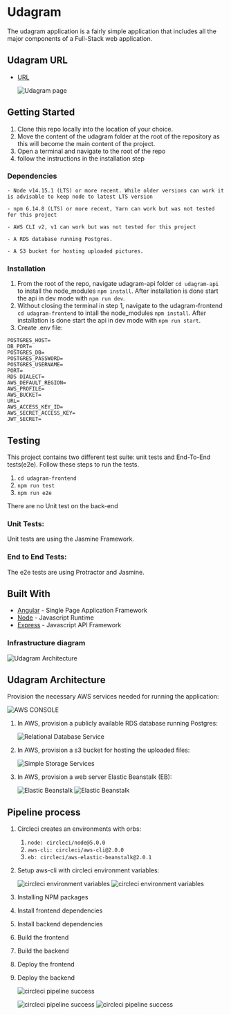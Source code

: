 # Udagram

The udagram application is a fairly simple application that includes all the major components of a Full-Stack web application.

## Udagram URL 

- [URL](http://udagram-455974392119.s3-website-us-east-1.amazonaws.com)

   ![Udagram page](Doc/S3-2.png)
## Getting Started

1. Clone this repo locally into the location of your choice.
1. Move the content of the udagram folder at the root of the repository as this will become the main content of the project.
1. Open a terminal and navigate to the root of the repo
1. follow the instructions in the installation step

### Dependencies

```
- Node v14.15.1 (LTS) or more recent. While older versions can work it is advisable to keep node to latest LTS version

- npm 6.14.8 (LTS) or more recent, Yarn can work but was not tested for this project

- AWS CLI v2, v1 can work but was not tested for this project

- A RDS database running Postgres.

- A S3 bucket for hosting uploaded pictures.

```

### Installation

1. From the root of the repo, navigate udagram-api folder `cd udagram-api` to install the node_modules `npm install`. After installation is done start the api in dev mode with `npm run dev`.
1. Without closing the terminal in step 1, navigate to the udagram-frontend `cd udagram-frontend` to intall the node_modules `npm install`. After installation is done start the api in dev mode with `npm run start`.
1. Create .env file:

```
POSTGRES_HOST=
DB_PORT=
POSTGRES_DB=
POSTGRES_PASSWORD=
POSTGRES_USERNAME=
PORT=
RDS DIALECT=
AWS_DEFAULT_REGION=
AWS_PROFILE=
AWS_BUCKET=
URL=
AWS_ACCESS_KEY_ID=
AWS_SECRET_ACCESS_KEY=
JWT_SECRET=

```

## Testing

This project contains two different test suite: unit tests and End-To-End tests(e2e). Follow these steps to run the tests.

1. `cd udagram-frontend`
1. `npm run test`
1. `npm run e2e`

There are no Unit test on the back-end

### Unit Tests:

Unit tests are using the Jasmine Framework.

### End to End Tests:

The e2e tests are using Protractor and Jasmine.

## Built With

- [Angular](https://angular.io/) - Single Page Application Framework
- [Node](https://nodejs.org) - Javascript Runtime
- [Express](https://expressjs.com/) - Javascript API Framework

### Infrastructure diagram

   ![Udagram Architecture](Doc/Udagram-Architecture.png)

## Udagram Architecture

Provision the necessary AWS services needed for running the application:


   ![AWS CONSOLE](Doc/AWS-CONSOLE.png)

1. In AWS, provision a publicly available RDS database running Postgres:


   ![Relational Database Service](Doc/RDS.png)


2. In AWS, provision a s3 bucket for hosting the uploaded files:


   ![Simple Storage Services](Doc/S3-1.png)


3. In AWS, provision a web server Elastic Beanstalk (EB):


   ![Elastic Beanstalk](Doc/EB1.png)
   ![Elastic Beanstalk](Doc/EB2.png)

## Pipeline process

1. Circleci creates an environments with orbs:
   1. `node: circleci/node@5.0.0`
   2. `aws-cli: circleci/aws-cli@2.0.0`
   3. `eb: circleci/aws-elastic-beanstalk@2.0.1`

2. Setup aws-cli with circleci environment variables:


   ![circleci environment variables](Doc/circleci-env1.png)
   ![circleci environment variables](Doc/circleci-env2.png)


3. Installing NPM packages
4. Install frontend dependencies
5. Install backend dependencies
6. Build the frontend
7. Build the backend
8. Deploy the frontend
9. Deploy the backend


   ![circleci pipeline success](Doc/circleci-1.png)
   
   ![circleci pipeline success](Doc/circleci-2.png)
   ![circleci pipeline success](Doc/circleci-3.png)
